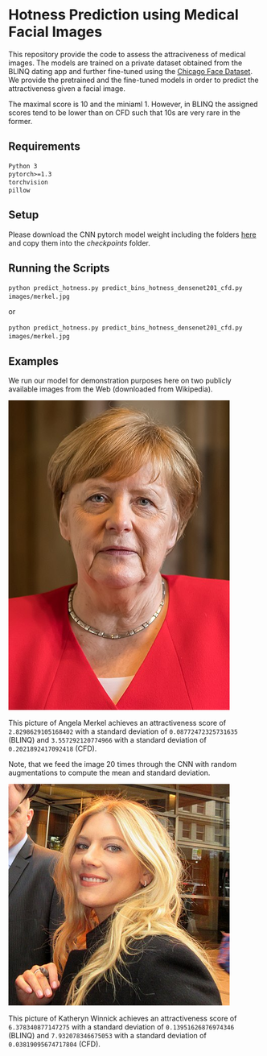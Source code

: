 # Hotness Prediction using Medical Facial Images

This repository provide the code to assess the attraciveness of medical images.
The models are trained on a private dataset obtained from the BLINQ dating app and further fine-tuned using the [Chicago Face Dataset](https://chicagofaces.org/default/). We provide the pretrained and the fine-tuned models in order to predict the attractiveness given a facial image.

The maximal score is 10 and the miniaml 1. However, in BLINQ the assigned scores tend to be lower than on CFD such that 10s are very rare in the former.


## Requirements
```
Python 3
pytorch>=1.3
torchvision
pillow
```
## Setup

Please download the CNN pytorch model weight including the folders [here](https://drive.google.com/drive/folders/1T3ixZq2LFCq-tV2MOv2TD8ElHlmPR2qR?usp=sharing) and copy them into the _checkpoints_ folder. 

## Running the Scripts

`python predict_hotness.py predict_bins_hotness_densenet201_cfd.py images/merkel.jpg`

or

`python predict_hotness.py predict_bins_hotness_densenet201_cfd.py images/merkel.jpg`

## Examples

We run our model for demonstration purposes here on two publicly available images from the Web (downloaded from Wikipedia).

![alt text](https://github.com/2006pmach/facial_attractiveness_prediction/blob/main/images/Angela_Merkel_wikipedia.jpg "Angela Merkel")

This picture of Angela Merkel achieves an attractiveness score of 
`2.8298629105168402` with a standard deviation of `0.08772472325731635` (BLINQ) and 
`3.557292120774966` with a standard deviation of `0.2021892417092418` (CFD). 

Note, that we feed the image 20 times through the CNN with random augmentations to compute the mean and standard deviation.

![alt text](https://github.com/2006pmach/facial_attractiveness_prediction/blob/main/images/Katheryn_Winnick_wikipedia.jpg "Katheryn Winnick")

This picture of Katheryn Winnick achieves an attractiveness score of 
`6.378340877147275` with a standard deviation of `0.13951626876974346` (BLINQ) and 
`7.932078346675053` with a standard deviation of `0.03819095674717804` (CFD). 
